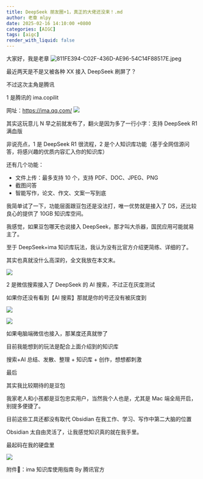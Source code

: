 ```yaml
---
title: DeepSeek 朋友圈+1，真正的大佬还没来！.md
author: 老章 mlpy
date: 2025-02-16 14:10:00 +0800
categories: [AIGC]
tags: [aigc]
render_with_liquid: false
---
```


大家好，我是老章
![811FE394-C02F-436D-AE96-54C14F88517E.jpeg](https://r2.zhanglearning.com/blog/2025/02/6a36e3d9cceea13ecf3ffd329795f44d.jpeg)

最近两天是不是又被各种 XX 接入 DeepSeek 刷屏了？

不过这次主角是腾讯

1 是腾讯的 ima.copilit

网址：https://ima.qq.com/
![](https://r2.zhanglearning.com/blog/2025/02/f0cbe2d71c0804bcec48d94e076231ac.png)

其实这玩意儿 N 早之前就发布了，翻火是因为多了一行小字：支持 DeepSeek R1 满血版

非说亮点，1 是 DeepSeek R1 很流程，2 是个人知识库功能（基于全网信源问答，将感兴趣的优质内容汇入你的知识库）

还有几个功能：
- 文件上传：最多支持 10 个，支持 PDF、DOC、JPEG、PNG
- 截图问答
- 智能写作，论文、作文、文案一写到底

我简单试了一下，功能层面跟豆包还是没法打，唯一优势就是接入了 DS，还比较良心的提供了 10GB 知识库空间。

我感觉，如果豆包哪天也说接入 DeepSeek，那才叫大杀器，国民应用可能就易主了。

至于 DeepSeek+ima 知识库玩法，我认为没有比官方介绍更简练、详细的了。

其实也真就没什么高深的，全文我放在本文末。

![](https://r2.zhanglearning.com/blog/2025/02/8e2b8e15fe25fd885785128e8da1d5e6.png)


2 是微信搜索接入了 DeepSeek 的 AI 搜索，不过正在灰度测试

如果你还没有看到【AI 搜索】那就是你的号还没有被灰度到

![](https://r2.zhanglearning.com/blog/2025/02/1ad7fb72c9cfb484982652f22441f8d4.png)

![](https://r2.zhanglearning.com/blog/2025/02/35e5e30394f57b03ad5859f15dfde288.png)

如果电脑端微信也接入，那某度还真就惨了

目前我能想到的玩法是配合上面介绍到的知识库

搜索+AI 总结、发散、整理 + 知识库 + 创作，想想都刺激

最后

其实我比较期待的是豆包

我家老人和小孩都是豆包忠实用户，当然我个人也是，尤其是 Mac 端全局开启，别提多便捷了。

目前这些工具还都没有取代 Obsidian 在我工作、学习、写作中第二大脑的位置

Obsidian 太自由灵活了，让我感觉知识真的就在我手里。

最起码在我的硬盘里


![](https://r2.zhanglearning.com/blog/2025/02/008a67888f02095e78d05ebbe6650e49.png)


附件📎：ima 知识库使用指南 By 腾讯官方


